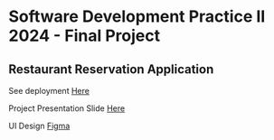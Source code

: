 # Software Development Practice II 2024 - Final Project

## Restaurant Reservation Application

See deployment [Here](https://software-development-practice-ii-final-project.vercel.app)

Project Presentation Slide [Here](https://www.canva.com/design/DAGWivvTqUA/fE4hIPf0eKDmgOJqKEgByQ/view?utm_content=DAGWivvTqUA&utm_campaign=designshare&utm_medium=link&utm_source=editor)

UI Design [Figma](https://www.figma.com/design/ErpU3jBr3olBmx7zaXq3y8/SWDevII-Final?node-id=0-1&t=h5wgxW12zod0mlgv-1)